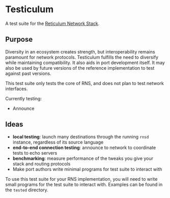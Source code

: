 # Testiculum
A test suite for the [Reticulum Network Stack](https://github.com/markqvist/reticulum).

## Purpose
Diversity in an ecosystem creates strength, but interoperability remains paramount for network protocols. 
Testiculum fulfills the need to diversify while maintaining compatibility. It also aids in port development itself.
It may also be used by future versions of the reference implementation to test against past versions.

This test suite only tests the core of RNS, and does not plan to test network interfaces.

Currently testing:
* Announce

## Ideas
- **local testing**: launch many destinations through the running `rnsd` instance, regardless of its source language
- **end-to-end connection testing**: announce to network to coordinate tests to echo servers
- **benchmarking**: measure performance of the tweaks you give your stack and routing protocols
- Make port authors write minimal programs for test suite to interact with

To use this test suite for your RNS implementation, you will need to write small programs
for the test suite to interact with. Examples can be found in the `tested` directory.
